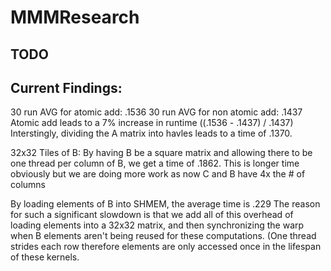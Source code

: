 # MMMResearch
## TODO

## Current Findings:
30 run AVG for atomic add: .1536
30 run AVG for non atomic add: .1437
Atomic add leads to a 7% increase in runtime ((.1536 - .1437) / .1437)
Interstingly, dividing the A matrix into havles leads to a time of .1370.

32x32 Tiles of B:
By having B be a square matrix and allowing there to be one thread per column of B, we get a time of .1862. This is longer time obviously but we are doing more work as now C and B have 4x the # of columns

By loading elements of B into SHMEM, the average time is .229
The reason for such a significant slowdown is that we add all of this overhead of loading elements into a 32x32 matrix, and then synchronizing the warp when B elements aren't being reused for these computations. (One thread strides each row therefore elements are only accessed once in the lifespan of these kernels. 
